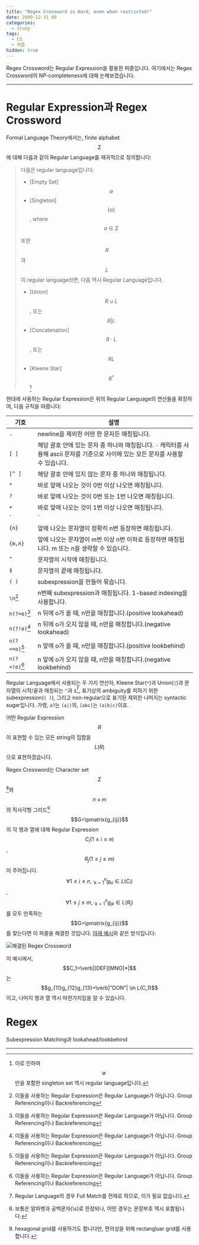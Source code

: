 ```yaml
---
title: "Regex Crossword is Hard, even when restricted!"
date: 2099-12-31 00
categories:
  - study
tags:
  - CS
  - 퍼즐
hidden: true
---
```


Regex Crossword는 Regular Expression을 활용한 퍼즐입니다. 여기에서는 Regex Crossword의 NP-completeness에 대해 논해보겠습니다.

---

# Regular Expression과 Regex Crossword

Formal Language Theory에서는, finite alphabet $$\Sigma$$에 대해 다음과 같이 Regular Language를 재귀적으로 정의합니다:

> 다음은 regular language입니다:
>
> - [Empty Set] $$\emptyset$$
> - [Singleton] $$\{a\}$$, where $$a \in \Sigma$$
>
> 또한 $$R$$과 $$L$$이 regular language라면, 다음 역시 Regular Language입니다.
>
> - [Union] $$R \cup L$$, 또는 $$R|L$$
> - [Concatenation] $$R \cdot L$$, 또는 $$RL$$
> - [Kleene Star] $$R^{*}$$[^a]

현대에 사용하는 Regular Expression은 위의 Regular Language의 연산들을 확장하여, 다음 규칙을 따릅니다:

| 기호          | 설명                                                         |
| ------------- | ------------------------------------------------------------ |
| `.`           | newline을 제외한 어떤 한 문자든 매칭됩니다.                  |
| `[ ]`         | 해당 괄호 안에 있는 문자 중 하나와 매칭됩니다. `-` 캐릭터를 사용해 ascii 문자를 기준으로 사이에 있는 모든 문자를 사용할 수 있습니다. |
| `[^ ]`        | 해당 괄호 안에 있지 않는 문자 중 하나와 매칭됩니다.          |
| `*`           | 바로 앞에 나오는 것이 0번 이상 나오면 매칭됩니다.            |
| `?`           | 바로 앞에 나오는 것이 0번 또는 1번 나오면 매칭됩니다.        |
| `+`           | 바로 앞에 나오는 것이 1번 이상 나오면 매칭됩니다.            |
| `|`           | 바로 앞에 나오는 것 또는 바로 뒤에 나오는 것과 매칭됩니다.   |
| `{n}`         | 앞에 나오는 문자열이 정확히 n번 등장하면 매칭됩니다.         |
| `{m,n}`       | 앞에 나오는 문자열이 m번 이상 n번 이하로 등장하면 매칭됩니다. m 또는 n을 생략할 수 있습니다. |
| `^`           | 문자열의 시작에 매칭됩니다.                                  |
| `$`           | 문자열의 끝에 매칭됩니다.                                    |
| `( )`         | subexpression을 만들어 묶습니다.                             |
| `\n`[^b]      | n번째 subexpression과 매칭됩니다. 1-based indexing을 사용합니다. |
| `n(?=o)`[^b]  | n 뒤에 o가 올 때, n만을 매칭합니다.(positive lookahead)      |
| `n(?!o)`[^b]  | n 뒤에 o가 오지 않을 때, n만을 매칭합니다.(negative lookahead) |
| `n(?<=o)`[^b] | n 앞에 o가 올 때, n만을 매칭합니다.(positive lookbehind)     |
| `n(?<!o)`[^b] | n 앞에 o가 오지 않을 때, n만을 매칭합니다.(negative lookbehind) |

Regular Language에서 사용되는 두 가지 연산자, Kleene Star(`*`)과 Union(`|`)과 문자열의 시작/끝과 매칭되는 `^`과 `$`[^c], 표기상의 ambiguity를 피하기 위한 subexpression(`( )`), 그리고 non-regular으로 표기된 제외한 나머지는 syntactic sugar입니다. 가령, `a?`는 `(a|)`의, `[abc]`는 `(a|b|c)`이죠.

어떤 Regular Expression $$R$$이 표현할 수 있는 모든 string의 집합을 $$L(R)$$으로 표현하겠습니다.

Regex Crossword는 Character set $$\Sigma$$[^d]와 $$n \times m$$의 직사각형 그리드[^e] $$G=\pmatrix{g_{ij}}$$의 각 행과 열에 대해 Regular Expression $$C_i(1\le i\le n)$$, $$R_j(1 \le j \le m)$$이 주어집니다.  $$\forall 1\le i \le n, \cdot_{k=1}^{n}g_{ki} \in L(C_i)$$, $$\forall 1\le j \le m, \cdot_{k=1}^{n}g_{jk} \in L(R_j)$$를 모두 만족하는 $$G=\pmatrix{g_{ij}}$$를 찾는다면 이 퍼즐을 해결한 것입니다. [아래 예시](https://mrtyx.github.io/2017/06/19/Regex%20Crossword/Regex-Crossword-Intermediate-Solutions/)와 같은 방식입니다:

![해결된 Regex Crossword](https://mrtyx.github.io/images/regex/int4.JPG)

이 예시에서, $$C_1=\verb|[DEF][MNO]*|$$는 $$g_{11}g_{12}g_{13}=\verb|"DON"| \in L(C_1)$$이고, 나머지 행과 열 역시 마찬가지임을 알 수 있습니다.

# Regex 

Subexpression Matching과 lookahead/lookbehind



---

[^a]: 이로 인하여 $$\emptyset$$만을 포함한 singleton set 역시 regular language입니다.
[^b]: 이들을 사용하는 Regular Expression은 Regular Language가 아닙니다. Group Referencing이나 Backreferencing
[^c]: Regular Language의 경우 Full Match를 전제로 하므로, 이가 필요 없습니다.
[^d]: 보통은 알파벳과 공백문자(\s)로 한정되나, 어떤 경우는 문장부호 역시 포함됩니다.
[^e]: hexagonal grid를 사용하기도 합니다만, 편의성을 위해 rectangluar grid를 사용합니다.